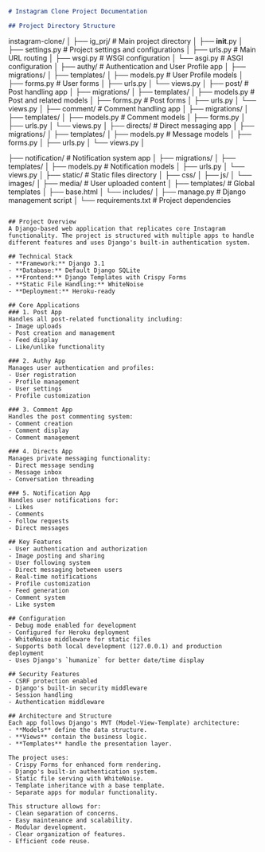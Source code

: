 ```markdown
# Instagram Clone Project Documentation

## Project Directory Structure
```
instagram-clone/
│
├── ig_prj/                      # Main project directory
│   ├── __init__.py
│   ├── settings.py              # Project settings and configurations
│   ├── urls.py                  # Main URL routing
│   ├── wsgi.py                  # WSGI configuration
│   └── asgi.py                  # ASGI configuration
│
├── authy/                       # Authentication and User Profile app
│   ├── migrations/
│   ├── templates/
│   ├── models.py                # User Profile models
│   ├── forms.py                 # User forms
│   ├── urls.py
│   └── views.py
│
├── post/                        # Post handling app
│   ├── migrations/
│   ├── templates/
│   ├── models.py                # Post and related models
│   ├── forms.py                 # Post forms
│   ├── urls.py
│   └── views.py
│
├── comment/                     # Comment handling app
│   ├── migrations/
│   ├── templates/
│   ├── models.py                # Comment models
│   ├── forms.py
│   ├── urls.py
│   └── views.py
│
├── directs/                     # Direct messaging app
│   ├── migrations/
│   ├── templates/
│   ├── models.py                # Message models
│   ├── forms.py
│   ├── urls.py
│   └── views.py
│

├── notification/                # Notification system app
│   ├── migrations/
│   ├── templates/
│   ├── models.py                # Notification models
│   ├── urls.py
│   └── views.py
│
├── static/                      # Static files directory
│   ├── css/
│   ├── js/
│   └── images/
│
├── media/                       # User uploaded content
│
├── templates/                   # Global templates
│   ├── base.html
│   └── includes/
│
├── manage.py                    # Django management script
│
└── requirements.txt             # Project dependencies
```

## Project Overview
A Django-based web application that replicates core Instagram functionality. The project is structured with multiple apps to handle different features and uses Django's built-in authentication system.

## Technical Stack
- **Framework:** Django 3.1  
- **Database:** Default Django SQLite  
- **Frontend:** Django Templates with Crispy Forms  
- **Static File Handling:** WhiteNoise  
- **Deployment:** Heroku-ready  

## Core Applications
### 1. Post App
Handles all post-related functionality including:  
- Image uploads  
- Post creation and management  
- Feed display  
- Like/unlike functionality  

### 2. Authy App
Manages user authentication and profiles:  
- User registration  
- Profile management  
- User settings  
- Profile customization  

### 3. Comment App
Handles the post commenting system:  
- Comment creation  
- Comment display  
- Comment management  

### 4. Directs App
Manages private messaging functionality:  
- Direct message sending  
- Message inbox  
- Conversation threading  

### 5. Notification App
Handles user notifications for:  
- Likes  
- Comments  
- Follow requests  
- Direct messages  

## Key Features
- User authentication and authorization  
- Image posting and sharing  
- User following system  
- Direct messaging between users  
- Real-time notifications  
- Profile customization  
- Feed generation  
- Comment system  
- Like system  

## Configuration
- Debug mode enabled for development  
- Configured for Heroku deployment  
- WhiteNoise middleware for static files  
- Supports both local development (127.0.0.1) and production deployment  
- Uses Django's `humanize` for better date/time display  

## Security Features
- CSRF protection enabled  
- Django's built-in security middleware  
- Session handling  
- Authentication middleware  

## Architecture and Structure
Each app follows Django's MVT (Model-View-Template) architecture:  
- **Models** define the data structure.  
- **Views** contain the business logic.  
- **Templates** handle the presentation layer.  

The project uses:  
- Crispy Forms for enhanced form rendering.  
- Django's built-in authentication system.  
- Static file serving with WhiteNoise.  
- Template inheritance with a base template.  
- Separate apps for modular functionality.  

This structure allows for:  
- Clean separation of concerns.  
- Easy maintenance and scalability.  
- Modular development.  
- Clear organization of features.  
- Efficient code reuse.  
```
